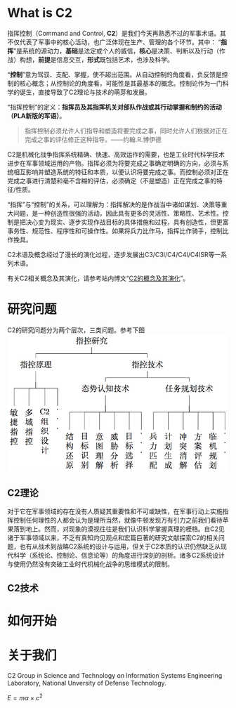 
# What is C2
指挥控制（Command and Control, **C2**）是我们今天再熟悉不过的军事术语。其不仅代表了军事中的核心活动，也广泛体现在生产、管理的各个环节。其中：
“**指挥**”是系统的源动力，**基础**是法定或个人的威信，**核心**是决策、判断以及行动（作战）构想，**前提**是信息交互，**形式**既包括艺术，也涉及科学。

“**控制**”意为驾驭、支配、掌握，使不超出范围。从自动控制的角度看，负反馈是控制的核心概念；从控制论的角度看，可能性是其最基本的概念。控制论作为一门科学的诞生，直接导致了C2理论与技术的萌芽和发展。

“指挥控制”的定义：**指挥员及其指挥机关对部队作战或其行动掌握和制约的活动（PLA新版的军语）**。

>指挥控制必须允许人们指导和塑造将要完成之事，同时允许人们根据对正在完成之事的评估修正这种指导。——约翰.R.博伊德

C2是机械化战争指挥系统精确、快速、高效运作的需要，也是工业时代科学技术进步在军事领域运用的产物。指挥必须为将要完成之事确定明确的方向，必须与系统相互影响并塑造系统的特征和本质，以便认识将要完成之事。而控制必须对正在完成之事进行清楚和毫不含糊的评估，必须确定（不是塑造）正在完成之事的特征/性质。

“指挥”与“控制”的关系，可以理解为：指挥解决的是作战当中诸如谋划、决策等重大问题，是一种创造性很强的活动，因此具有更多的灵活性、策略性、艺术性。控制是把决心变为现实、逐步实现作战目标的具体措施和过程，具有创造性，但更富事务性、规范性、程序性和可操作性。如果将兵力比作马，指挥比作骑手，控制比作挽具。

C2术语及概念经过了漫长的演化过程，逐步发展出C3/C3I/C4/C4I/C4ISR等一系列术语。

有关C2相关概念及其演化，请参考站内博文“[C2的概念及其演化](./C2_Concept.md)”。


# 研究问题
C2的研究问题分为两个层次，三类问题。参考下图
![C2 Research](./graphs/C2-Research.png)


## C2理论
对于它在军事领域的存在没有人质疑其重要性和不可或缺性，在军事行动上实施指挥控制任何理性的人都会认为是理所当然，就像牛顿发现万有引力之前我们看待苹果落到地上。然而，对现象的漠视往往是我们认识科学掌握真理的桎梏。自C2见诸于军事领域以来，不乏有真知灼见观点和宏篇巨著的研究文献探索C2的相关问题，也有从战术到战略C2系统的设计与运用，但关于C2本质的认识仍然缺乏从现代科学（系统论、控制论、信息论等）的角度进行深刻的剖析。诸多C2系统设计与使用仍然没有突破工业时代机械化战争的思维模式的限制。

## C2技术

# 如何开始

# 关于我们
  C2 Group in Science and Technology on Information Systems Engineering Laboratory, National Unversity of Defense Technology.

  $E=m \alpha \times c^2$
